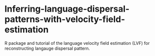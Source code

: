 # Inferring-language-dispersal-patterns-with-velocity-field-estimation
R package and tutorial of the language velocity field estimation (LVF) for reconstructing langauge dispersal pattern.

